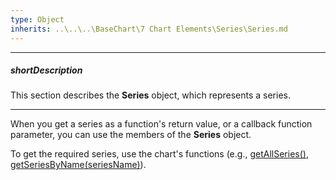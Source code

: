 ```yaml
---
type: Object
inherits: ..\..\..\BaseChart\7 Chart Elements\Series\Series.md
---
```

---
##### shortDescription
This section describes the **Series** object, which represents a series.

---
When you get a series as a function's return value, or a callback function parameter, you can use the members of the **Series** object.

To get the required series, use the chart's functions (e.g., [getAllSeries()](/api-reference/20%20Data%20Visualization%20Widgets/dxPolarChart/3%20Methods/getAllSeries().md '/Documentation/ApiReference/Data_Visualization_Widgets/dxPolarChart/Methods/#getAllSeries'), [getSeriesByName(seriesName)](/api-reference/20%20Data%20Visualization%20Widgets/dxPolarChart/3%20Methods/getSeriesByName(seriesName).md '/Documentation/ApiReference/Data_Visualization_Widgets/dxPolarChart/Methods/#getSeriesByNameseriesName')).